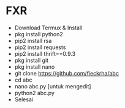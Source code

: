 # FXR

- Download Termux & Install<br>
- pkg install python2<br>
- pip2 install rsa<br>
- pip2 install requests<br>
- pip2 install thrift==0.9.3<br>
- pkg install git<br>
- pkg install nano<br>
- git clone https://github.com/fieckrha/abc
- cd abc
- nano abc.py [untuk mengedit]
- python2 abc.py
- Selesai

